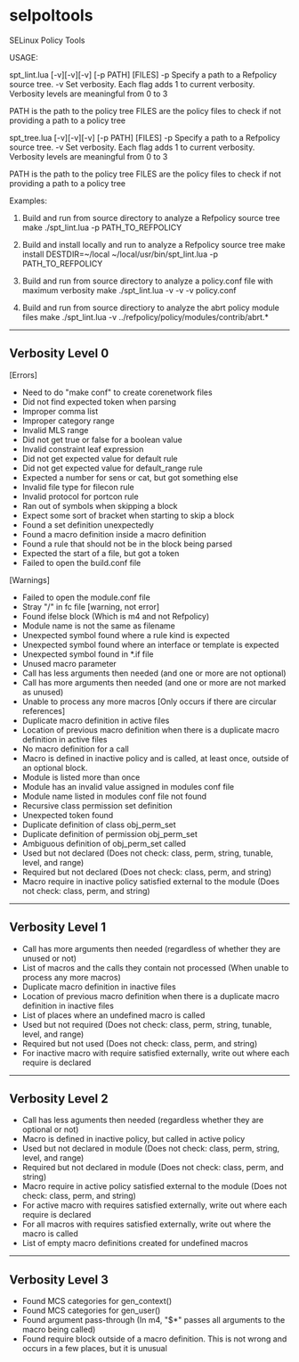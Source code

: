 # selpoltools
SELinux Policy Tools

USAGE:

spt_lint.lua [-v][-v][-v] [-p PATH] [FILES]
  -p  Specify a path to a Refpolicy source tree.
  -v  Set verbosity. Each flag adds 1 to current verbosity.
      Verbosity levels are meaningful from 0 to 3

  PATH is the path to the policy tree
  FILES are the policy files to check if not providing a path to a policy tree

spt_tree.lua [-v][-v][-v] [-p PATH] [FILES]
  -p  Specify a path to a Refpolicy source tree.
  -v  Set verbosity. Each flag adds 1 to current verbosity.
      Verbosity levels are meaningful from 0 to 3

  PATH is the path to the policy tree
  FILES are the policy files to check if not providing a path to a policy tree


Examples:

1) Build and run from source directory to analyze a Refpolicy source tree
make
./spt_lint.lua -p PATH_TO_REFPOLICY

2) Build and install locally and run to analyze a Refpolicy source tree
make install DESTDIR=~/local
~/local/usr/bin/spt_lint.lua -p PATH_TO_REFPOLICY

3) Build and run from source directory to analyze a policy.conf file with maximum verbosity
make
./spt_lint.lua -v -v -v policy.conf

4) Build and run from source directiory to analyze the abrt policy module files
make
./spt_lint.lua -v ../refpolicy/policy/modules/contrib/abrt.*

--------------------------------------------------------------------------------
Verbosity Level 0
--------------------------------------------------------------------------------
[Errors]
- Need to do "make conf" to create corenetwork files
- Did not find expected token when parsing
- Improper comma list
- Improper category range
- Invalid MLS range
- Did not get true or false for a boolean value
- Invalid constraint leaf expression
- Did not get expected value for default rule
- Did not get expected value for default_range rule
- Expected a number for sens or cat, but got something else
- Invalid file type for filecon rule
- Invalid protocol for portcon rule
- Ran out of symbols when skipping a block
- Expect some sort of bracket when starting to skip a block
- Found a set definition unexpectedly
- Found a macro definition inside a macro definition
- Found a rule that should not be in the block being parsed
- Expected the start of a file, but got a token
- Failed to open the build.conf file

[Warnings]
- Failed to open the module.conf file
- Stray "/" in fc file [warning, not error]
- Found ifelse block (Which is m4 and not Refpolicy)
- Module name is not the same as filename
- Unexpected symbol found where a rule kind is expected
- Unexpected symbol found where an interface or template is expected
- Unexpected symbol found in *.if file
- Unused macro parameter
- Call has less arguments then needed (and one or more are not optional)
- Call has more arguments then needed (and one or more are not marked as unused)
- Unable to process any more macros [Only occurs if there are circular references]
- Duplicate macro definition in active files
- Location of previous macro definition when there is a duplicate macro definition in active files
- No macro definition for a call
- Macro is defined in inactive policy and is called, at least once, outside of an optional block.
- Module is listed more than once
- Module has an invalid value assigned in modules conf file
- Module name listed in modules conf file not found
- Recursive class permission set definition
- Unexpected token found
- Duplicate definition of class obj_perm_set
- Duplicate definition of permission obj_perm_set
- Ambiguous definition of obj_perm_set called
- Used but not declared (Does not check: class, perm, string, tunable, level, and range)
- Required but not declared (Does not check: class, perm, and string)
- Macro require in inactive policy satisfied external to the module (Does not check: class, perm, and string)

--------------------------------------------------------------------------------
Verbosity Level 1
--------------------------------------------------------------------------------
- Call has more arguments then needed (regardless of whether they are unused or not)
- List of macros and the calls they contain not processed (When unable to process any more macros)
- Duplicate macro definition in inactive files
- Location of previous macro definition when there is a duplicate macro definition in inactive files
- List of places where an undefined macro is called
- Used but not required (Does not check: class, perm, string, tunable, level, and range)
- Required but not used (Does not check: class, perm, and string)
- For inactive macro with require satisfied externally, write out where each require is declared

--------------------------------------------------------------------------------
Verbosity Level 2
--------------------------------------------------------------------------------
- Call has less aguments then needed (regardless whether they are optional or not)
- Macro is defined in inactive policy, but called in active policy
- Used but not declared in module (Does not check: class, perm, string, level, and range)
- Required but not declared in module (Does not check: class, perm, and string)
- Macro require in active policy satisfied external to the module (Does not check: class, perm, and string)
- For active macro with requires satisfied externally, write out where each require is declared
- For all macros with requires satisfied externally, write out where the macro is called
- List of empty macro definitions created for undefined macros

--------------------------------------------------------------------------------
Verbosity Level 3
--------------------------------------------------------------------------------
- Found MCS categories for gen_context()
- Found MCS categories for gen_user()
- Found argument pass-through (In m4, "$*" passes all arguments to the macro being called)
- Found require block outside of a macro definition. This is not wrong and occurs in a few places, but it is unusual
